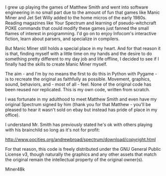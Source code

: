 I grew up playing the games of Matthew Smith and went into software engineering in no small part due to the amount of fun that games like Manic Miner and Jet Set Willy added to the home micros of the early 1980s. Reading magazines like Your Spectrum and learning of pseudo-witchcraft POKE commands that could modify these games just fanned the small flames of interest in programming. I'd go on to enjoy Infocom's interactive fiction, learn about parsers, and specialize in compilers.

But Manic Miner still holds a special place in my heart. And for that reason it is that, finding myself with a little time on my hands and the desire to do something pretty different to my day job and life offline, I decided to see if I finally had the skills to create Manic Miner myself.

The aim - and I'm by no means the first to do this in Python with Pygame - is to recreate the original as faithfully as possible. Movement, graphics, sound, behaviors, and - most of all - feel. None of the original code has been reused nor replicated. This is my own code, written from scratch.

I was fortunate in my adulthood to meet Matthew Smith and even have my original Spectrum signed by him (thank you for that Matthew - you'll be pleased to hear it wasn't sold on ebay but instead has pride of place in my office).

I understand Mr. Smith has previously stated he's ok with others playing with his brainchild so long as it's not for profit:

http://www.oocities.org/andrewbroad/spectrum/download/copyright.html

For that reason, this code is freely distributed under the GNU General Public License v3, though naturally the graphics and any other assets that match the original remain the intellectual property of the original owner(s).

Miner48k
